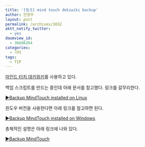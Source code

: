 ```yaml
---
title: '[링크] mind touch dekiwiki backup'
author: 안형우
layout: post
permalink: /archives/1652
aktt_notify_twitter:
  - yes
daumview_id:
  - 36686264
categories:
  - 기타
tags:
  - TIP
---
```

[마인드 터치 데키위키][1]를 사용하고 있다.

백업 스크립트를 만드는 중인데 아래 문서를 참고했다. 링크를 갈무리한다.

[▶Backup MindTouch installed on Linux][2]

윈도우 버전을 사용한다면 아래 링크를 참고하면 된다.

[▶Backup MindTouch installed on Windows][3]

총체적인 설명은 아래 링크에 나와 있다.

[▶Backup MindTouch][4]

 [1]: http://www.mindtouch.com/products
 [2]: http://developer.mindtouch.com/en/docs/MindTouch_Administration_Guide/Backup_MindTouch/Backup_MindTouch_installed_on_Linux
 [3]: http://developer.mindtouch.com/en/docs/MindTouch_Administration_Guide/Backup_MindTouch/Backup_MindTouch_installed_on_Windows
 [4]: http://developer.mindtouch.com/en/docs/MindTouch_Administration_Guide/Backup_MindTouch